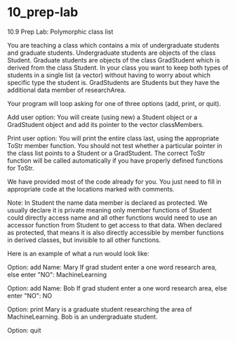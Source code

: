 # 10_prep-lab

10.9 Prep Lab: Polymorphic class list

You are teaching a class which contains a mix of undergraduate students and graduate students. Undergraduate students are objects of the class Student. Graduate students are objects of the class GradStudent which is derived from the class Student. In your class you want to keep both types of students in a single list (a vector) without having to worry about which specific type the student is. GradStudents are Students but they have the additional data member of researchArea.

Your program will loop asking for one of three options (add, print, or quit).

Add user option: You will create (using new) a Student object or a GradStudent object and add its pointer to the vector classMembers.

Print user option: You will print the entire class last, using the appropriate ToStr member function. You should not test whether a particular pointer in the class list points to a Student or a GradStudent. The correct ToStr function will be called automatically if you have properly defined functions for ToStr.

We have provided most of the code already for you. You just need to fill in appropriate code at the locations marked with comments.

Note: In Student the name data member is declared as protected. We usually declare it is private meaning only member functions of Student could directly access name and all other functions would need to use an accessor function from Student to get access to that data. When declared as protected, that means it is also directly accessible by member functions in derived classes, but invisible to all other functions.

Here is an example of what a run would look like:

Option: add
Name: Mary
If grad student enter a one word research area, else enter "NO": MachineLearning

Option: add
Name: Bob
If grad student enter a one word research area, else enter "NO": NO

Option: print
Mary is a graduate student researching the area of MachineLearning.
Bob is an undergraduate student.

Option: quit
